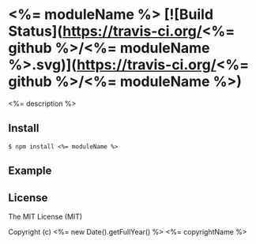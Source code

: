# <%= moduleName %> [![Build Status](https://travis-ci.org/<%= github %>/<%= moduleName %>.svg)](https://travis-ci.org/<%= github %>/<%= moduleName %>)

<%= description %>

## Install

```shell
$ npm install <%= moduleName %>
```

## Example

## License

The MIT License (MIT)

Copyright (c) <%= new Date().getFullYear() %> <%= copyrightName %>
